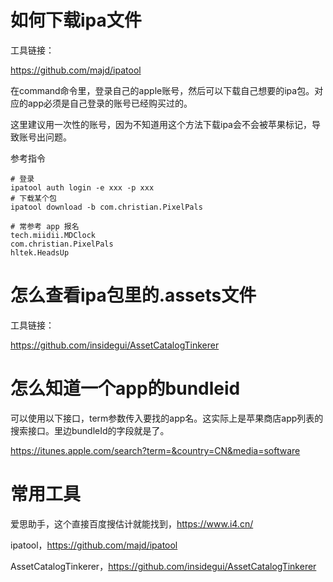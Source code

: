 # 如何下载ipa文件

工具链接：

https://github.com/majd/ipatool

在command命令里，登录自己的apple账号，然后可以下载自己想要的ipa包。对应的app必须是自己登录的账号已经购买过的。

这里建议用一次性的账号，因为不知道用这个方法下载ipa会不会被苹果标记，导致账号出问题。

参考指令

```
# 登录
ipatool auth login -e xxx -p xxx
# 下载某个包
ipatool download -b com.christian.PixelPals

# 常参考 app 报名
tech.miidii.MDClock
com.christian.PixelPals
hltek.HeadsUp
```

# 怎么查看ipa包里的.assets文件

工具链接：

https://github.com/insidegui/AssetCatalogTinkerer

# 怎么知道一个app的bundleid

可以使用以下接口，term参数传入要找的app名。这实际上是苹果商店app列表的搜索接口。里边bundleId的字段就是了。

https://itunes.apple.com/search?term=&country=CN&media=software

# 常用工具

爱思助手，这个直接百度搜估计就能找到，https://www.i4.cn/

ipatool，https://github.com/majd/ipatool

AssetCatalogTinkerer，https://github.com/insidegui/AssetCatalogTinkerer
